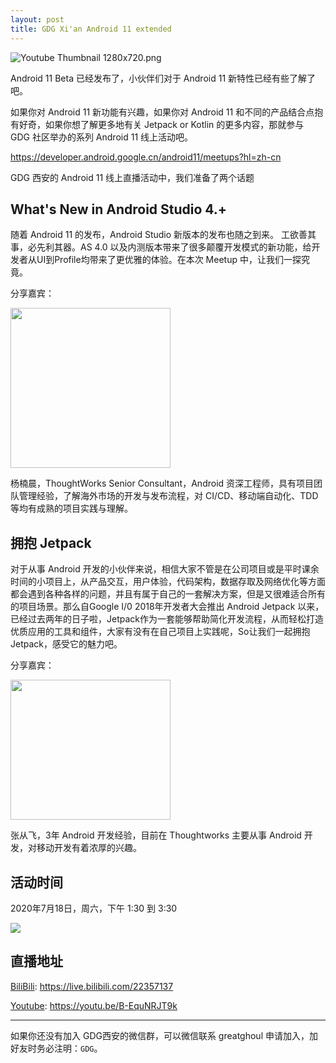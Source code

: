 ```yaml
---
layout: post
title: GDG Xi'an Android 11 extended
---
```

![Youtube Thumbnail _1280x720_.png](https://i.loli.net/2020/07/10/dvMEYwaQ5W8bSpI.png)

Android 11 Beta 已经发布了，小伙伴们对于 Android 11 新特性已经有些了解了吧。

如果你对 Android 11 新功能有兴趣，如果你对 Android 11 和不同的产品结合点抱有好奇，如果你想了解更多地有关 Jetpack or Kotlin 的更多内容，那就参与 GDG 社区举办的系列 Android 11 线上活动吧。

https://developer.android.google.cn/android11/meetups?hl=zh-cn

GDG 西安的 Android 11 线上直播活动中，我们准备了两个话题

## What's New in Android Studio 4.+

随着 Android 11 的发布，Android Studio 新版本的发布也随之到来。
工欲善其事，必先利其器。AS 4.0 以及内测版本带来了很多颠覆开发模式的新功能，给开发者从UI到Profile均带来了更优雅的体验。在本次 Meetup 中，让我们一探究竟。

分享嘉宾：

<img src="https://i.loli.net/2020/07/10/yUJZianTAGgFsKX.jpg" width="256" height="256">

杨楠晨，ThoughtWorks Senior Consultant，Android 资深工程师，具有项目团队管理经验，了解海外市场的开发与发布流程，对 CI/CD、移动端自动化、TDD 等均有成熟的项目实践与理解。

## 拥抱 Jetpack

对于从事 Android 开发的小伙伴来说，相信大家不管是在公司项目或是平时课余时间的小项目上，从产品交互，用户体验，代码架构，数据存取及网络优化等方面都会遇到各种各样的问题，并且有属于自己的一套解决方案，但是又很难适合所有的项目场景。那么自Google I/0 2018年开发者大会推出 Android Jetpack 以来，已经过去两年的日子啦，Jetpack作为一套能够帮助简化开发流程，从而轻松打造优质应用的工具和组件，大家有没有在自己项目上实践呢，So让我们一起拥抱Jetpack，感受它的魅力吧。

分享嘉宾：

<img src="https://i.loli.net/2020/07/10/qtrhuDlbmXjfZOe.jpg" width="256" height="224">

张从飞，3年 Android 开发经验，目前在 Thoughtworks 主要从事 Android 开发，对移动开发有着浓厚的兴趣。

## 活动时间

2020年7月18日，周六，下午 1:30 到 3:30 <br>

<a target="_blank" href="https://calendar.google.com/event?action=TEMPLATE&amp;tmeid=NzR2NzM0aTk0MHZxbmppNTE0NWQ4NjNjdm0gdjh0b2Q5ZTF1OTI2ZTd0dGU3cDJpbDUwZGdAZw&amp;tmsrc=v8tod9e1u926e7tte7p2il50dg%40group.calendar.google.com"><img border="0" src="https://i.loli.net/2020/04/15/DI38fW1N4nwrcYa.png"></a>


## 直播地址

[BiliBili](https://live.bilibili.com/22357137): https://live.bilibili.com/22357137

[Youtube](https://youtu.be/B-EquNRJT9k
): https://youtu.be/B-EquNRJT9k

-----

如果你还没有加入 GDG西安的微信群，可以微信联系 greatghoul 申请加入，加好友时务必注明：`GDG`。
